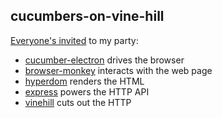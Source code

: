 ## cucumbers-on-vine-hill

[Everyone's invited](features/step_definitions/weather_report_steps.js) to my party:

* [cucumber-electron](https://github.com/featurist/cucumber-electron) drives the browser
* [browser-monkey](https://github.com/featurist/browser-monkey) interacts with the web page
* [hyperdom](https://github.com/featurist/hyperdom) renders the HTML
* [express](https://github.com/expressjs/express) powers the HTTP API
* [vinehill](https://github.com/dereke/vinehill) cuts out the HTTP
